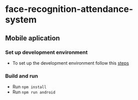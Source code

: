 # face-recognition-attendance-system

## Mobile aplication

### Set up development environment

* To set up the development environment follow this [steps](https://reactnative.dev/docs/0.71/environment-setup?guide=native)

### Build and run

* Run `npm install`
* Run `npm run android`

